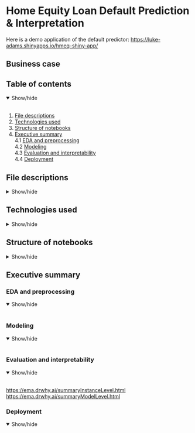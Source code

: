 # Home Equity Loan Default Prediction & Interpretation

Here is a demo application of the default predictor: https://luke-adams.shinyapps.io/hmeq-shiny-app/

## Business case


## Table of contents

<details open>
  <summary>Show/hide</summary>
  <br>
  
  1. [File descriptions](#file-descriptions)
  2. [Technologies used](#technologies-used)
  3. [Structure of notebooks](#structure-of-notebooks)
  4. [Executive summary](#executive-summary)<br>
      4.1 [EDA and preprocessing](#eda-and-preprocessing)<br>
      4.2 [Modeling](#modeling)<br>
      4.3 [Evaluation and interpretability](#evaluation-and-interpretability)<br>
      4.4 [Deployment](#deployment)
  
</details>


## File descriptions

<details>
  <summary>Show/hide</summary>
  <br>
  For input after I add files to git
  
</details>


## Technologies used

<details>
  <summary>Show/hide</summary>
  <br>
  * tidyverse <br>
  * tidymodels <br>
  * here <br>
  * skimr <br>
  * janitor <br>
  * caret <br>
  * visdat <br>
  * themis <br>
  * DALEX <br>
  * pdp <br>
  * iml <br>
  * doMC <br>
  
</details>

## Structure of notebooks

<details>
  <summary>Show/hide</summary>
  <br>
  For input after I add files to git
  
</details>

## Executive summary

### EDA and preprocessing

<details open>
  <summary>Show/hide</summary>
  <br>
  
</details>

### Modeling

<details open>
  <summary>Show/hide</summary>
  <br>
  
</details>

### Evaluation and interpretability

<details open>
  <summary>Show/hide</summary>
  <br>
  
  https://ema.drwhy.ai/summaryInstanceLevel.html
  https://ema.drwhy.ai/summaryModelLevel.html
  
</details>

### Deployment

<details open>
  <summary>Show/hide</summary>
  <br>
  
</details>
